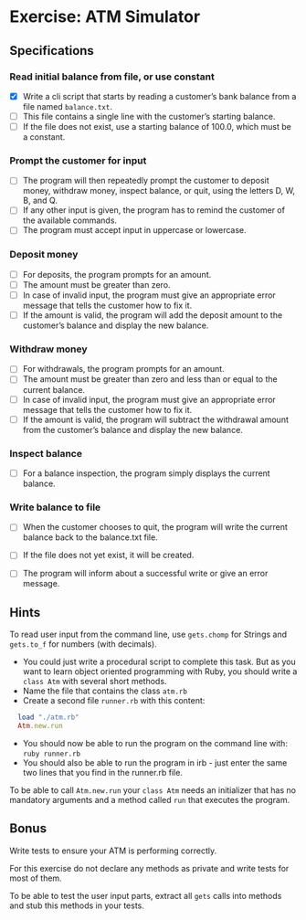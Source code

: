 # Exercise: ATM Simulator

## Specifications

### Read initial balance from file, or use constant
- [x] Write a cli script that starts by reading a customer’s bank balance from a file named `balance.txt`.
- [ ] This file contains a single line with the customer’s starting balance.
- [ ] If the file does not exist, use a starting balance of 100.0, which must be a constant.

### Prompt the customer for input
- [ ] The program will then repeatedly prompt the customer to deposit money, withdraw money, inspect balance, or quit, using the letters D, W, B, and Q.
- [ ] If any other input is given, the program has to remind the customer of the available commands.
- [ ] The program must accept input in uppercase or lowercase.

### Deposit money
- [ ] For deposits, the program prompts for an amount.
- [ ] The amount must be greater than zero.
- [ ] In case of invalid input, the program must give an appropriate error message that tells the customer how to fix it.
- [ ] If the amount is valid, the program will add the deposit amount to the customer’s balance and display the new balance.

### Withdraw money
- [ ] For withdrawals, the program prompts for an amount.
- [ ] The amount must be greater than zero and less than or equal to the current balance.
- [ ] In case of invalid input, the program must give an appropriate error message that tells the customer how to fix it.
- [ ] If the amount is valid, the program will subtract the withdrawal amount from the customer’s balance and display the new balance.

### Inspect balance
- [ ] For a balance inspection, the program simply displays the current balance.

### Write balance to file
- [ ] When the customer chooses to quit, the program will write the current balance back to the balance.txt file.
- [ ] If the file does not yet exist, it will be created.
- [ ] The program will inform about a successful write or give an error message.


## Hints

To read user input from the command line, use `gets.chomp` for Strings and `gets.to_f` for numbers (with decimals).

- You could just write a procedural script to complete this task. But as you want to learn object oriented programming with Ruby, you should write a `class Atm` with several short methods.
- Name the file that contains the class `atm.rb`
- Create a second file `runner.rb` with this content:

```ruby
  load "./atm.rb"
  Atm.new.run
```

- You should now be able to run the program on the command line with: `ruby runner.rb`
- You should also be able to run the program in irb - just enter the same two lines that you find in the runner.rb file.

To be able to call `Atm.new.run` your `class Atm` needs an initializer that has no mandatory arguments and a method called `run` that executes the program.


## Bonus

Write tests to ensure your ATM is performing correctly.

For this exercise do not declare any methods as private and write tests for most of them.

To be able to test the user input parts, extract all `gets` calls into methods and stub this methods in your tests.
